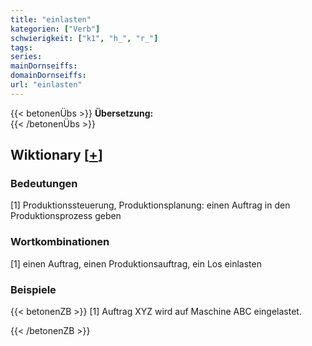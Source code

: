 ```yaml
---
title: "einlasten"
kategorien: ["Verb"]
schwierigkeit: ["k1", "h_", "r_"]
tags:
series:
mainDornseiffs:
domainDornseiffs:
url: "einlasten"
---
```


{{< betonenÜbs >}}
**Übersetzung:**  
{{< /betonenÜbs >}}

## Wiktionary [[+](https://de.wiktionary.org/wiki/einlasten)]

### Bedeutungen
[1] Produktionssteuerung, Produktionsplanung: einen Auftrag in den Produktionsprozess geben  

### Wortkombinationen
[1] einen Auftrag, einen Produktionsauftrag, ein Los einlasten  

### Beispiele
{{< betonenZB >}}
[1] Auftrag XYZ wird auf Maschine ABC eingelastet.  

{{< /betonenZB >}}

